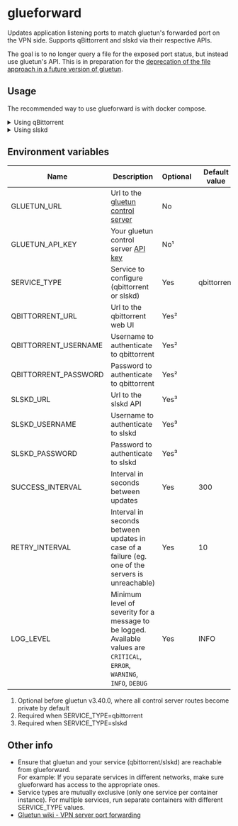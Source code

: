 # glueforward

Updates application listening ports to match gluetun's forwarded port on the VPN side.
Supports qBittorrent and slskd via their respective APIs.

The goal is to no longer query a file for the exposed port status, but instead use gluetun's API. This is in preparation for the [deprecation of the file approach in a future version of gluetun](https://github.com/qdm12/gluetun-wiki/blob/main/setup/advanced/vpn-port-forwarding.md#native-integrations).

## Usage

The recommended way to use glueforward is with docker compose.

<details>
<summary>Using qBittorrent</summary>

```yml
services:
  glueforward:
    image: ghcr.io/geoffreycoulaud/glueforward:latest
    container_name: glueforward
    environment:
      GLUETUN_URL: "..."
      GLUETUN_API_KEY: "..."
      SERVICE_TYPE: "qbittorrent"
      QBITTORRENT_URL: "..."
      QBITTORRENT_USERNAME: "..."
      QBITTORRENT_PASSWORD: "..."
    depends_on:
      - gluetun
      - qbittorrent
  gluetun:
    # Insert gluetun service definition here
  qbittorrent:
    # Insert qbittorrent service definition here
```

</details>

<details>
<summary>Using slskd</summary>


⚠️ Make sure **remote configuration is enabled** 
(see [slskd docs](https://github.com/slskd/slskd/blob/master/docs/config.md#remote-configuration))


```yml
services:
  glueforward:
    image: ghcr.io/geoffreycoulaud/glueforward:latest
    container_name: glueforward
    environment:
      GLUETUN_URL: "..."
      GLUETUN_API_KEY: "..."
      SERVICE_TYPE: "slskd"
      SLSKD_URL: "..."
      SLSKD_USERNAME: "..."
      SLSKD_PASSWORD: "..."
    depends_on:
      - gluetun
      - slskd
  gluetun:
    # Insert gluetun service definition here
  slskd:
    # Insert slskd service definition here
```

</details>

## Environment variables

<table>
<thead>
  <tr>
    <th>Name</th>
    <th>Description</th>
    <th>Optional</th>
    <th>Default value</th>
  </tr>
</thead>
<tbody>
  <tr>
    <td>GLUETUN_URL</td>
    <td>Url to the <a href="https://github.com/qdm12/gluetun-wiki/blob/main/setup/advanced/control-server.md#openvpn-and-wireguard">gluetun control server</a></td>
    <td>No</td>
    <td></td>
  </tr>
  <tr>
    <td>GLUETUN_API_KEY</td>
    <td>Your gluetun control server <a href="https://github.com/qdm12/gluetun-wiki/blob/main/setup/advanced/control-server.md">API key</a></td>
    <td>No¹</td>
    <td></td>
  </tr>
  <tr>
    <td>SERVICE_TYPE</td>
    <td>Service to configure (qbittorrent or slskd)</td>
    <td>Yes</td>
    <td>qbittorrent</td>
  </tr>
  <tr>
    <td>QBITTORRENT_URL</td>
    <td>Url to the qbittorrent web UI</td>
    <td>Yes²</td>
    <td></td>
  </tr>
  <tr>
    <td>QBITTORRENT_USERNAME</td>
    <td>Username to authenticate to qbittorrent</td>
    <td>Yes²</td>
    <td></td>
  </tr>
  <tr>
    <td>QBITTORRENT_PASSWORD</td>
    <td>Password to authenticate to qbittorrent</td>
    <td>Yes²</td>
    <td></td>
  </tr>
  <tr>
    <td>SLSKD_URL</td>
    <td>Url to the slskd API</td>
    <td>Yes³</td>
    <td></td>
  </tr>
  <tr>
    <td>SLSKD_USERNAME</td>
    <td>Username to authenticate to slskd</td>
    <td>Yes³</td>
    <td></td>
  </tr>
  <tr>
    <td>SLSKD_PASSWORD</td>
    <td>Password to authenticate to slskd</td>
    <td>Yes³</td>
    <td></td>
  </tr>
  <tr>
    <td>SUCCESS_INTERVAL</td>
    <td>Interval in seconds between updates</td>
    <td>Yes</td>
    <td>300</td>
  </tr>
  <tr>
    <td>RETRY_INTERVAL</td>
    <td>Interval in seconds between updates in case of a failure (eg. one of the servers is unreachable)</td>
    <td>Yes</td>
    <td>10</td>
  </tr>
  <tr>
    <td>LOG_LEVEL</td>
    <td>
      Minimum level of severity for a message to be logged.<br/>
      Available values are 
      <code>CRITICAL</code>,
      <code>ERROR</code>,
      <code>WARNING</code>,
      <code>INFO</code>,
      <code>DEBUG</code>
    </td>
    <td>Yes</td>
    <td>INFO</td>
  </tr>
</tbody>
</table>

1. Optional before gluetun v3.40.0, where all control server routes become private by default
2. Required when SERVICE_TYPE=qbittorrent
3. Required when SERVICE_TYPE=slskd

## Other info

- Ensure that gluetun and your service (qbittorrent/slskd) are reachable from glueforward.  
For example: If you separate services in different networks, make sure glueforward has access to the appropriate ones.
- Service types are mutually exclusive (only one service per container instance). For multiple services, run separate containers with different SERVICE_TYPE values.
- [Gluetun wiki - VPN server port forwarding](https://github.com/qdm12/gluetun-wiki/blob/main/setup/advanced/vpn-port-forwarding.md)
